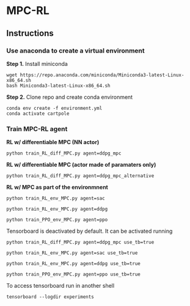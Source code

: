 # MPC-RL

## Instructions

### Use anaconda to create a virtual environment

**Step 1.** Install miniconda

```shell
wget https://repo.anaconda.com/miniconda/Miniconda3-latest-Linux-x86_64.sh
bash Miniconda3-latest-Linux-x86_64.sh
```

**Step 2.** Clone repo and create conda environment

```shell
conda env create -f environment.yml
conda activate cartpole
```

### Train MPC-RL agent

**RL w/ differentiable MPC (NN actor)**
```shell
python train_RL_diff_MPC.py agent=ddpg_mpc
```
**RL w/ differentiable MPC (actor made of paramaters only)**
```shell
python train_RL_diff_MPC.py agent=ddpg_mpc_alternative
```
**RL w/ MPC as part of the environmnent**
```shell
python train_RL_env_MPC.py agent=sac
```

```shell
python train_RL_env_MPC.py agent=ddpg
```

```shell
python train_PPO_env_MPC.py agent=ppo
```

Tensorboard is deactivated by default. It can be activated running 

```shell
python train_RL_diff_MPC.py agent=ddpg_mpc use_tb=true
```

```shell
python train_RL_env_MPC.py agent=sac use_tb=true
```

```shell
python train_RL_env_MPC.py agent=ddpg use_tb=true
```

```shell
python train_PPO_env_MPC.py agent=ppo use_tb=true
```

To access tensorboard run in another shell
```shell
tensorboard --logdir experiments
```
